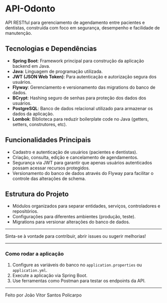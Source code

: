 # API-Odonto

API RESTful para gerenciamento de agendamento entre pacientes e dentistas, construída com foco em segurança, desempenho e facilidade de manutenção.

## Tecnologias e Dependências

- **Spring Boot**: Framework principal para construção da aplicação backend em Java.
- **Java**: Linguagem de programação utilizada.
- **JWT (JSON Web Token)**: Para autenticação e autorização segura dos usuários.
- **Flyway**: Gerenciamento e versionamento das migrations do banco de dados.
- **BCrypt**: Hashing seguro de senhas para proteção dos dados dos usuários.
- **PostgreSQL**: Banco de dados relacional utilizado para armazenar os dados da aplicação.
- **Lombok**: Biblioteca para reduzir boilerplate code no Java (getters, setters, construtores, etc).

## Funcionalidades Principais

- Cadastro e autenticação de usuários (pacientes e dentistas).
- Criação, consulta, edição e cancelamento de agendamentos.
- Segurança via JWT para garantir que apenas usuários autenticados possam acessar recursos protegidos.
- Versionamento do banco de dados através do Flyway para facilitar o controle das alterações de schema.

## Estrutura do Projeto

- Módulos organizados para separar entidades, serviços, controladores e repositórios.
- Configurações para diferentes ambientes (produção, teste).
- Migrations para versionar alterações do banco de dados.

---

Sinta-se à vontade para contribuir, abrir issues ou sugerir melhorias!

---

### Como rodar a aplicação

1. Configure as variáveis do banco no `application.properties` ou `application.yml`.
2. Execute a aplicação via Spring Boot.
3. Use ferramentas como Postman para testar os endpoints da API.

---

Feito  por João Vitor Santos Policarpo
